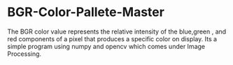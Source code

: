 # BGR-Color-Pallete-Master
The BGR color value represents the relative intensity of the blue,green , and red components of a pixel that produces a specific color on display.
Its a simple program using numpy and opencv which comes under Image Processing.
